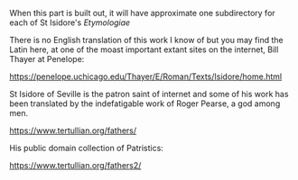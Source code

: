 When this part is built out, it will have approximate one subdirectory for each of St Isidore's _Etymologiae_

There is no English translation of this work I know of but you may find the Latin here, at one of the moast
important extant sites on the internet, Bill Thayer at Penelope:

https://penelope.uchicago.edu/Thayer/E/Roman/Texts/Isidore/home.html

St Isidore of Seville is the patron saint of internet and some of his work has been translated by the indefatigable
work of Roger Pearse, a god among men.

https://www.tertullian.org/fathers/

His public domain collection of Patristics:

https://www.tertullian.org/fathers2/